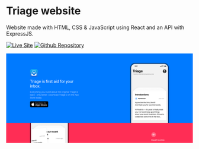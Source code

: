# Triage website

Website made with HTML, CSS & JavaScript using React and an API with ExpressJS.

[![Live Site](https://img.shields.io/static/v1?label=&message=Live%20Site&color=0ABF53&style=for-the-badge)](https://app-triage-h8yv.vercel.app/)
[![Github Repository](https://img.shields.io/static/v1?label=&message=Github%20Repository&color=0ABF53&style=for-the-badge&logo=github&logoColor=white)](https://github.com/acasadovalencia/app-triage.git)

![Brands website image](https://raw.githubusercontent.com/acasadovalencia/app-triage/master/readme-img.png)
